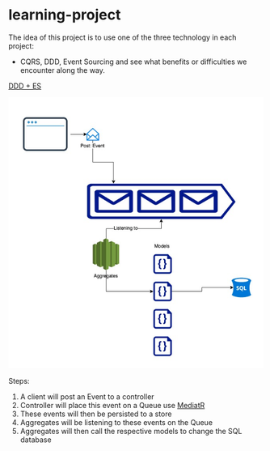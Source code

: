 # learning-project

The idea of this project is to use one of the three technology in each project:
- CQRS, DDD, Event Sourcing
and see what benefits or difficulties we encounter along the way.

[DDD + ES](https://github.com/mkcoder/learning-project/tree/master/dddwithes)

![Architecture diagram](https://github.com/mkcoder/learning-project/blob/master/how%20to.jpg?raw=true)

Steps:
1. A client will post an Event to a controller
2. Controller will place this event on a Queue use [MediatR](https://github.com/jbogard/MediatR)
3. These events will then be persisted to a store
4. Aggregates will be listening to these events on the Queue
5. Aggregates will then call the respective models to change the SQL database
